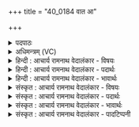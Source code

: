 +++
title = "40_0184 वात आ"

+++
<details><summary>पदपाठः</summary>

वा꣡तः꣢꣯। आ। वा꣢तु। भेषज꣢म्। शं꣣म्भु꣢। श꣣म्। भु꣢। म꣣योभु꣢। म꣣यः। भु꣢। नः꣣। हृदे꣢। प्र। नः꣣। आ꣡यूँ꣢꣯षि। ता꣣रिषत्। १८४।
</details>

<details><summary>अधिमन्त्रम् (VC)</summary>

- इन्द्रः
- उलो वातायनः
- गायत्री
- षड्जः
- ऐन्द्रं काण्डम्
</details>

<details><summary>हिन्दी : आचार्य रामनाथ वेदालंकार - विषयः</summary>

अगले मन्त्र में ‘वात’ से भेषज आदि की आकांक्षा की गयी है।
</details>

<details><summary>हिन्दी : आचार्य रामनाथ वेदालंकार - पदार्थः</summary>

पदार्थान्वयभाषाः -  (वातः) वायु को चलानेवाला, इन्द्र परमेश्वर, अथवा परमेश्वर द्वारा रचित वायु और प्राण (भेषजम्) औषध को (आ वातु) प्राप्त कराये, (यत्) जो (नः) हमारे (हृदे) हृदय के लिए (शम्भु) रोगों का शमन करनेवाला, और (मयोभु) सुखदायक हो। वह परमेश्वर, वायु और प्राण (नः) हमारे (आयूंषि) आयु के वर्षों को (प्रतारिषत्) बढ़ाये ॥१०॥ इस मन्त्र में श्लेषालङ्कार है। ‘वात, वातु’ में छेकानुप्रास है ॥१०॥
</details>

<details><summary>हिन्दी : आचार्य रामनाथ वेदालंकार - भावार्थः</summary>

भावार्थभाषाः -  ईश्वरप्रणिधानपूर्वक प्राणायाम करने से चित की शुद्धि, हृदय का बल, शरीर का आरोग्य और दीर्घायुष्य प्राप्त होते हैं। इस दशति में इन्द्र परमेश्वर की सहायता से अविद्या, अधर्म के अन्धकार से पूर्ण रात्रि के निवारण का, दिव्य उषा के प्रादुर्भाव का, इन्द्र द्वारा वृत्र के संहार का, परमात्मा, वायु और प्राण से औषध-प्राप्ति का और यथायोग्य राजा एवं आचार्य के भी योगदान का वर्णन होने से इस दशति के विषय की पूर्व दशति के विषय के साथ सङ्गति जाननी चाहिए ॥ द्वितीय प्रपाठक में द्वितीय—अर्ध की चतुर्थ दशति समाप्त ॥ द्वितीय अध्याय में सप्तम खण्ड समाप्त ॥
</details>

<details><summary>संस्कृत : आचार्य रामनाथ वेदालंकार - विषयः</summary>

अथ वाताद् भेषजादिकमाकाङ्क्षते।
</details>

<details><summary>संस्कृत : आचार्य रामनाथ वेदालंकार - पदार्थः</summary>

पदार्थान्वयभाषाः -  (वातः) वातयति वायुं प्रेरयति यः स वातः इन्द्रः परमेश्वरः, यद्वा वातः इन्द्रेण परमेश्वरेण रचितः वायुः प्राणो वा (भेषजम्) औषधम् (आ वातु) आ गमयतु, यत् (नः) अस्माकम् (हृदे) हृदयाय (शम्भु२) रोगशामकम्। शं रोगाणां शमनं भवत्यस्मादिति शम्भु। (मयोभु) सुखदायकं च, भवेदिति शेषः। मयः इति सुखनाम। निघं० ३।६। मयः सुखं भवत्यस्मादिति मयोभु। स वातः परमेश्वरः वायुः प्राणश्च (नः) अस्माकम् (आयूंषि) आयुषो वर्षाणि (प्रतारिषत्) प्रवर्द्धयेत्। प्र पूर्वः तॄ प्लवनसंतरणयोः धातुर्वर्द्धनार्थः। लेटि, तिपि, तिप इकारस्य लोपे, सिबागमे, अडागमे, सिपश्च णिद्वत्त्वे, वृद्धौ रूपम् ॥१०॥ अत्र श्लेषालङ्कारः। वात, वातु इत्यत्र छेकानुप्रासः ॥१०॥
</details>

<details><summary>संस्कृत : आचार्य रामनाथ वेदालंकार - भावार्थः</summary>

भावार्थभाषाः -  ईश्वरप्रणिधानपूर्वकं प्राणायामेन चित्तशुद्धिर्हृद्बलं, शरीरारोग्यं, दीर्घायुष्यं च प्राप्यते ॥१०॥ अत्रेन्द्राख्यस्य परमेश्वरस्य साहाय्येनाऽविद्याऽधर्मान्धकारपूर्णाया निशाया अपगमस्य, दिव्योषसः प्रादुर्भावस्य, इन्द्रद्वारा वृत्रसंहारस्य, परमात्मवायुप्राणाद्याद् भेषजप्राप्तेर्वर्णनाद्, यथायोग्यं च नृपतेराचार्यस्य चापि योगदानवर्णनादेतद्दशत्यर्थस्य पूर्वदशत्यर्थेन सह संगतिरस्तीति वेद्यम्। इति द्वितीये प्रपाठके द्वितीयार्धे चतुर्थी दशतिः। इति द्वितीयाध्याये सप्तमः खण्डः ॥
</details>

<details><summary>संस्कृत : आचार्य रामनाथ वेदालंकार - पादटिप्पनी</summary>

टिप्पणी:   १. ऋ० १०।१८६।१, देवता वायुः। न आयूंषि इत्यत्र ण आयूंषि इति पाठः। २. शम्भु सुखस्य भावयितृ, इदानीं सुखकरमित्यर्थः। मयोभु कालान्तरे च सुखस्य भावयितृ इत्यर्थः। अथवा मयो बलं, तस्य भावयितृ—इति वि०। शं शान्तिरुपद्रवाणाम्, मयः सुखम्—इति भ०। शं रोगशमनम्, मयः सुखम्—इति सा०।
</details>